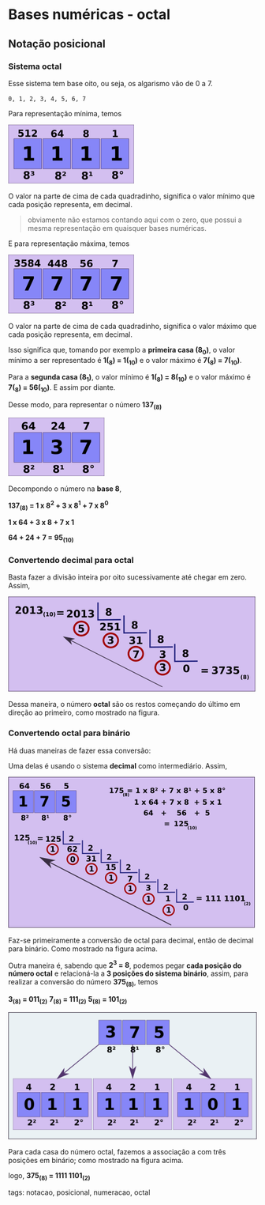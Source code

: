 # Bases numéricas - octal

## Notação posicional

### Sistema octal

Esse sistema tem base oito, ou seja, os algarismo vão de 0 a 7.

```
0, 1, 2, 3, 4, 5, 6, 7
```

Para representação mínima, temos

![representação octal mínima](img/p0005-0.png)

O valor na parte de cima de cada quadradinho, significa o valor mínimo que cada posição representa, em decimal.

> obviamente não estamos contando aqui com o zero, que possui a mesma representação em quaisquer bases numéricas.

E para representação máxima, temos

![representação octal máxima](img/p0005-1.png)

O valor na parte de cima de cada quadradinho, significa o valor máximo que cada posição representa, em decimal.

Isso significa que, tomando por exemplo a **primeira casa (8<sub>0</sub>)**, o valor mínimo a ser representado é **1(<sub>8</sub>) = 1(<sub>10</sub>)** e o valor máximo é **7(<sub>8</sub>) = 7(<sub>10</sub>)**.

Para a **segunda casa (8<sub>1</sub>)**, o valor mínimo é **1(<sub>8</sub>) = 8(<sub>10</sub>)** e o valor máximo é **7(<sub>8</sub>) = 56(<sub>10</sub>)**. E assim por diante.

Desse modo, para representar o número **137<sub>(8)</sub>**

![137 octal](img/p0005-2.png)

Decompondo o número na **base 8**,

**137<sub>(8)</sub> = 1 x 8<sup>2</sup> + 3 x 8<sup>1</sup> + 7 x 8<sup>0</sup>**

**1 x 64 + 3 x 8 + 7 x 1**

**64 + 24 + 7 = 95<sub>(10)</sub>**

### Convertendo decimal para octal

Basta fazer a divisão inteira por oito sucessivamente até chegar em zero. Assim,

![divisão por oito](img/p0005-3.png)

Dessa maneira, o número **octal** são os restos começando do último em direção ao primeiro, como mostrado na figura.

### Convertendo octal para binário

Há duas maneiras de fazer essa conversão:

Uma delas é usando o sistema **decimal** como intermediário. Assim,

![conversão de octal, decimal, binário](img/p0005-4.png)

Faz-se primeiramente a conversão de octal para decimal, então de decimal para binário. Como mostrado na figura acima.

Outra maneira é, sabendo que **2<sup>3</sup> = 8**, podemos pegar **cada posição do número octal** e relacioná-la a **3 posições do sistema binário**, assim, para realizar a conversão do número **375<sub>(8)</sub>**, temos

**3<sub>(8)</sub> = 011<sub>(2)</sub>**
**7<sub>(8)</sub> = 111<sub>(2)</sub>**
**5<sub>(8)</sub> = 101<sub>(2)</sub>**

![conversão de octal para binário](img/p0005-5.png)

Para cada casa do número octal, fazemos a associação a com três posições em binário; como mostrado na figura acima.

logo, **375<sub>(8)</sub> = 1111 1101<sub>(2)</sub>**

tags: notacao, posicional, numeracao, octal
